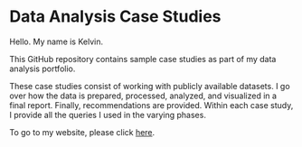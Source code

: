 # Data Analysis Case Studies

Hello. My name is Kelvin.

This GitHub repository contains sample case studies as part of my data analysis portfolio.

These case studies consist of working with publicly available datasets. I go over how the data is prepared, processed, analyzed, and visualized in a final report. Finally, recommendations are provided. Within each case study, I provide all the queries I used in the varying phases.

To go to my website, please click [here](https://kelvinchen.me). 

